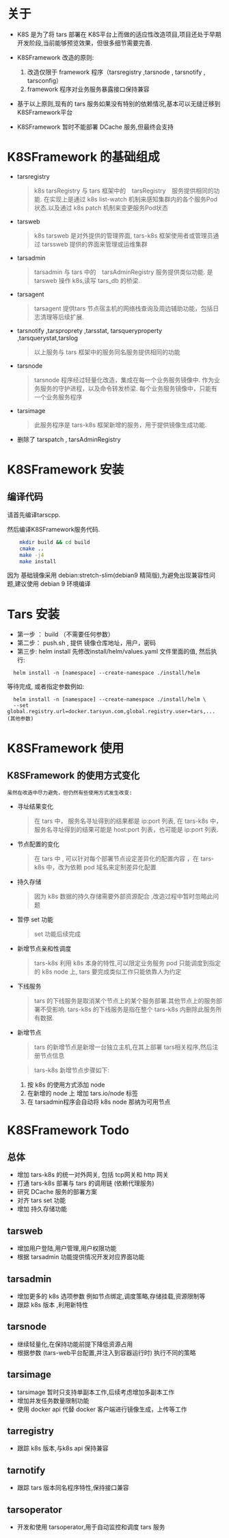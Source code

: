 #  关于

- K8S 是为了将 tars 部署在 K8S平台上而做的适应性改造项目,项目还处于早期开发阶段,当前能够预览效果，但很多细节需要完善.

- K8SFramework 改造的原则:
    1. 改造仅限于 framework 程序（tarsregistry ,tarsnode , tarsnotify , tarsconfig）
    2. framework 程序对业务服务暴露接口保持兼容

- 基于以上原则,现有的 tars 服务如果没有特别的依赖情况,基本可以无缝迁移到 K8SFramework平台

- K8SFramework 暂时不能部署 DCache 服务,但最终会支持


# K8SFramework 的基础组成

+ tarsregistry
    > k8s tarsRegistry 与 tars 框架中的　tarsRegistry　服务提供相同的功能. 在实现上是通过 k8s list-watch  机制来感知集群内的各个服务Pod状态.以及通过 k8s patch 机制来变更服务Pod状态

+ tarsweb
    > k8s tarsweb 是对外提供的管理界面, tars-k8s 框架使用者或管理员通过 tarssweb 提供的界面来管理或运维集群

+ tarsadmin
    > tarsadmin 与 tars 中的　tarsAdminRegistry 服务提供类似功能. 是 tarsweb 操作 k8s,读写 tars_db 的桥梁.
             
+ tarsagent
  > tarsagent 提供tars 节点宿主机的网络栈查询及周边辅助功能，包括日志清理等后续扩展.

+ tarsnotify ,tarsproprety ,tarsstat, tarsqueryproperty ,tarsquerystat,tarslog
    > 以上服务与 tars 框架中的服务同名服务提供相同的功能
    
+ tarsnode
    > tarsnode 程序经过轻量化改造，集成在每一个业务服务镜像中. 作为业务服务的守护进程，以及命令转发桥梁. 每个业务服务镜像中，只能有一个业务服务程序

+ tarsimage
    > 此服务程序是 tars-k8s  框架新增的服务，用于提供镜像生成功能.

+ 删除了 tarspatch , tarsAdminRegistry


# K8SFramework 安装

## 编译代码

请首先编译tarscpp.

然后编译K8SFramework服务代码.

```bash
    mkdir build && cd build
    cmake ..
    make -j4
    make install
```

因为 基础镜像采用 debian:stretch-slim(debian9 精简版),为避免出现兼容性问题,建议使用 debian 9 环境编译

# Tars 安装

- 第一步 ： build  （不需要任何参数）
- 第二步： push.sh  , 提供 镜像仓库地址，用户，密码
- 第三步: helm install 
  先修改install/helm/values.yaml 文件里面的值, 然后执行:
```
  helm install -n [namespace] --create-namespace ./install/helm
```
  等待完成, 或者指定参数例如:
```
  helm install -n [namespace] --create-namespace ./install/helm \
  --set global.registry.url=docker.tarsyun.com,global.registry.user=tars,...(其他参数)
```
  
# K8SFramework 使用

## K8SFramework 的使用方式变化
    
    虽然在改造中尽力避免，但仍然有些使用方式发生改变:

+ 寻址结果变化
    >  在 tars 中， 服务名寻址得到的结果都是 ip:port 列表, 在 tars-k8s 中，服务名寻址得到的结果可能是 host:port 列表，也可能是 ip:port 列表.

+ 节点配置的变化
    > 在 tars 中 , 可以针对每个部署节点设定差异化的配置内容 ，在 tars-k8s 中，改为依赖 pod 域名来定制差异化配置

+ 持久存储
    > 因为 k8s 数据的持久存储需要外部资源配合 ,改造过程中暂时忽略此问题

+ 暂停 set 功能
    > set 功能后续完成

+ 新增节点亲和性调度
    > tars-k8s 利用 k8s 本身的特性,可以限定业务服务 pod 只能调度到指定的 k8s node 上, tars 要完成类似工作只能依靠人为约定

+ 下线服务
    > tars 的下线服务是取消某个节点上的某个服务部署.其他节点上的服务部署不受影响.
    > tars-k8s 的下线服务是指在整个 tars-k8s 内删除此服务所有数据.

+ 新增节点
    > tars 的新增节点是新增一台独立主机,在其上部署 tars相关程序,然后注册节点信息
      
    > tars-k8s 新增节点步骤如下:
      
    1. 按 k8s 的使用方式添加 node 
    2. 在新增的 node  上 增加 tars.io/node 标签
    3. 在 tarsadmin程序会自动将 k8s node 那纳为可用节点

# K8SFramework Todo

## 总体
+ 增加 tars-k8s 的统一对外网关, 包括 tcp网关和 http 网关
+ 打通 tars-k8s 部署与 tars 的调用链 (依赖代理服务)
+ 研究 DCache 服务的部署方案
+ 对齐 tars set 功能
+ 增加 持久存储功能

## tarsweb
+ 增加用户登陆,用户管理,用户权限功能
+ 根据 tarsadmin 功能提供情况开发对应界面功能

## tarsadmin
+ 增加更多的 k8s 选项参数 例如节点绑定,调度策略,存储挂载,资源限制等
+ 跟踪 k8s 版本 ,利用新特性

## tarsnode
+ 继续轻量化,在保持功能前提下降低资源占用
+ 根据参数 (tars-web平台配置,并注入到容器运行时) 执行不同的策略

## tarsimage
+ tarsimage 暂时只支持单副本工作,后续考虑增加多副本工作
+ 增加并发任务数量限制功能
+ 使用 docker api 代替 docker 客户端进行镜像生成，上传等工作

## tarregistry
+ 跟踪 k8s 版本,与k8s api 保持兼容

## tarnotify
+ 跟踪 tars 版本同名程序特性,保持接口兼容

## tarsoperator
+ 开发和使用 tarsoperator,用于自动监控和调度 tars 服务